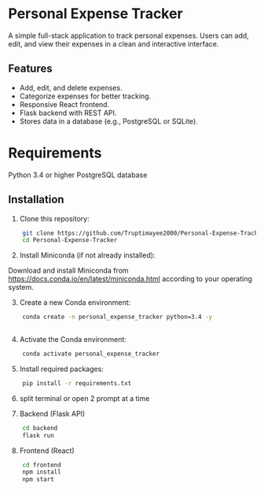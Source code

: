 # Personal Expense Tracker

A simple full-stack application to track personal expenses. Users can add, edit, and view their expenses in a clean and interactive interface.

## Features
- Add, edit, and delete expenses.
- Categorize expenses for better tracking.
- Responsive React frontend.
- Flask backend with REST API.
- Stores data in a database (e.g., PostgreSQL or SQLite).

# Requirements
Python 3.4 or higher
PostgreSQL database

## Installation

1. Clone this repository:

```bash
    git clone https://github.com/Truptimayee2000/Personal-Expense-Tracker.git
    cd Personal-Expense-Tracker
```

2. Install Miniconda (if not already installed):

Download and install Miniconda from https://docs.conda.io/en/latest/miniconda.html according to your operating system.

3. Create a new Conda environment:

```bash
    conda create -n personal_expense_tracker python=3.4 -y
    
```
4. Activate the Conda environment:
```bash
    conda activate personal_expense_tracker
```
5. Install required packages:

```bash
    pip install -r requirements.txt
```
6. split terminal or open 2 prompt at a time 

7. Backend (Flask API)
```bash
    cd backend
    flask run
```
8. Frontend (React)
```bash
    cd frontend
    npm install
    npm start       
```


    

